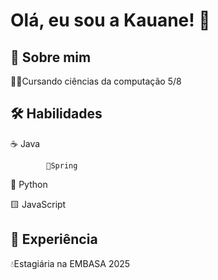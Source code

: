
# Olá, eu sou a Kauane! 👋


## 🚀 Sobre mim




👩‍💻Cursando ciências da computação 5/8






## 🛠 Habilidades
☕ Java 

            🌿Spring

🐍 Python 
            

🟨 JavaScript 
            

## 💼 Experiência
💧Estagiária na EMBASA 2025


